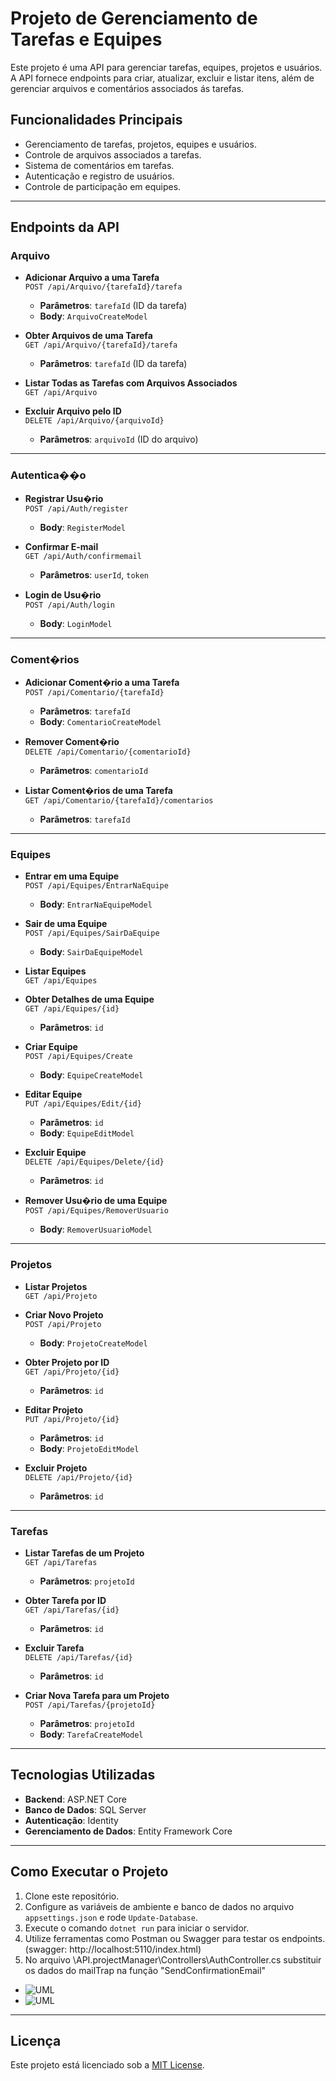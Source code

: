 # Projeto de Gerenciamento de Tarefas e Equipes

Este projeto é uma API para gerenciar tarefas, equipes, projetos e usuários. A API fornece endpoints para criar, atualizar, excluir e listar itens, além de gerenciar arquivos e comentários associados ás tarefas.

## Funcionalidades Principais
- Gerenciamento de tarefas, projetos, equipes e usuários.
- Controle de arquivos associados a tarefas.
- Sistema de comentários em tarefas.
- Autenticação e registro de usuários.
- Controle de participação em equipes.

---

## Endpoints da API

### **Arquivo**
- **Adicionar Arquivo a uma Tarefa**  
  `POST /api/Arquivo/{tarefaId}/tarefa`  
  - **Parâmetros**: `tarefaId` (ID da tarefa)  
  - **Body**: `ArquivoCreateModel`  

- **Obter Arquivos de uma Tarefa**  
  `GET /api/Arquivo/{tarefaId}/tarefa`  
  - **Parâmetros**: `tarefaId` (ID da tarefa)  

- **Listar Todas as Tarefas com Arquivos Associados**  
  `GET /api/Arquivo`  

- **Excluir Arquivo pelo ID**  
  `DELETE /api/Arquivo/{arquivoId}`  
  - **Parâmetros**: `arquivoId` (ID do arquivo)  

---

### **Autentica��o**
- **Registrar Usu�rio**  
  `POST /api/Auth/register`  
  - **Body**: `RegisterModel`  

- **Confirmar E-mail**  
  `GET /api/Auth/confirmemail`  
  - **Parâmetros**: `userId`, `token`  

- **Login de Usu�rio**  
  `POST /api/Auth/login`  
  - **Body**: `LoginModel`  

---

### **Coment�rios**
- **Adicionar Coment�rio a uma Tarefa**  
  `POST /api/Comentario/{tarefaId}`  
  - **Parâmetros**: `tarefaId`  
  - **Body**: `ComentarioCreateModel`  

- **Remover Coment�rio**  
  `DELETE /api/Comentario/{comentarioId}`  
  - **Parâmetros**: `comentarioId`  

- **Listar Coment�rios de uma Tarefa**  
  `GET /api/Comentario/{tarefaId}/comentarios`  
  - **Parâmetros**: `tarefaId`  

---

### **Equipes**
- **Entrar em uma Equipe**  
  `POST /api/Equipes/EntrarNaEquipe`  
  - **Body**: `EntrarNaEquipeModel`  

- **Sair de uma Equipe**  
  `POST /api/Equipes/SairDaEquipe`  
  - **Body**: `SairDaEquipeModel`  

- **Listar Equipes**  
  `GET /api/Equipes`  

- **Obter Detalhes de uma Equipe**  
  `GET /api/Equipes/{id}`  
  - **Parâmetros**: `id`  

- **Criar Equipe**  
  `POST /api/Equipes/Create`  
  - **Body**: `EquipeCreateModel`  

- **Editar Equipe**  
  `PUT /api/Equipes/Edit/{id}`  
  - **Parâmetros**: `id`  
  - **Body**: `EquipeEditModel`  

- **Excluir Equipe**  
  `DELETE /api/Equipes/Delete/{id}`  
  - **Parâmetros**: `id`  

- **Remover Usu�rio de uma Equipe**  
  `POST /api/Equipes/RemoverUsuario`  
  - **Body**: `RemoverUsuarioModel`  

---

### **Projetos**
- **Listar Projetos**  
  `GET /api/Projeto`  

- **Criar Novo Projeto**  
  `POST /api/Projeto`  
  - **Body**: `ProjetoCreateModel`  

- **Obter Projeto por ID**  
  `GET /api/Projeto/{id}`  
  - **Parâmetros**: `id`  

- **Editar Projeto**  
  `PUT /api/Projeto/{id}`  
  - **Parâmetros**: `id`  
  - **Body**: `ProjetoEditModel`  

- **Excluir Projeto**  
  `DELETE /api/Projeto/{id}`  
  - **Parâmetros**: `id`  

---

### **Tarefas**
- **Listar Tarefas de um Projeto**  
  `GET /api/Tarefas`  
  - **Parâmetros**: `projetoId`  

- **Obter Tarefa por ID**  
  `GET /api/Tarefas/{id}`  
  - **Parâmetros**: `id`  

- **Excluir Tarefa**  
  `DELETE /api/Tarefas/{id}`  
  - **Parâmetros**: `id`  

- **Criar Nova Tarefa para um Projeto**  
  `POST /api/Tarefas/{projetoId}`  
  - **Parâmetros**: `projetoId`  
  - **Body**: `TarefaCreateModel`  

---

## Tecnologias Utilizadas
- **Backend**: ASP.NET Core  
- **Banco de Dados**: SQL Server  
- **Autenticação**: Identity  
- **Gerenciamento de Dados**: Entity Framework Core  

---

## Como Executar o Projeto
1. Clone este repositório.  
2. Configure as variáveis de ambiente e banco de dados no arquivo `appsettings.json` e rode `Update-Database`.  
3. Execute o comando `dotnet run` para iniciar o servidor.  
4. Utilize ferramentas como Postman ou Swagger para testar os endpoints. (swagger: http://localhost:5110/index.html)  
5. No arquivo \API.projectManager\Controllers\AuthController.cs substituir os dados do mailTrap na função "SendConfirmationEmail" 
- ![UML](mailtrap.jpg)
- ![UML](uml.png)
---

## Licença
Este projeto está licenciado sob a [MIT License](LICENSE).
